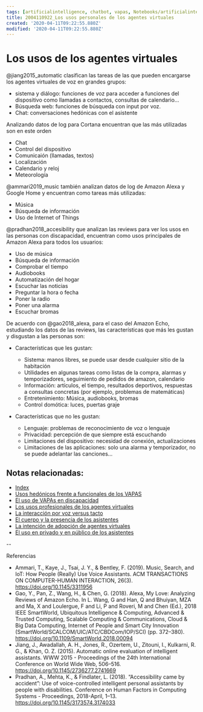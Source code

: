 ```yaml
---
tags: [artificialintelligence, chatbot, vapas, Notebooks/artificialintelligence, virtualagents, tasks]
title: 2004110922_Los usos personales de los agentes virtuales 
created: '2020-04-11T09:22:55.880Z'
modified: '2020-04-11T09:22:55.880Z'
---
```


# Los usos de los agentes virtuales

@jiang2015_automatic clasifican las tareas de las que pueden encargarse los agentes virtuales de voz en grandes grupos:

- sistema y diálogo: funciones de voz para acceder a funciones del dispositivo como llamadas a contactos, consultas de calendario...
- Búsqueda web: funciones de búsqueda con input por voz.
- Chat: conversaciones hedónicas con el asistente

Analizando datos de log para Cortana encuentran que las más utilizadas son en este orden
- Chat
- Control del dispositivo
- Comunicaión (llamadas, textos)
- Localización
- Calendario y reloj
- Meteorología

@ammari2019_music también analizan datos de log de Amazon Alexa y Google Home y encuentran como tareas más utilizadas:

- Música
- Búsqueda de información
- Uso de Internet of Things

@pradhan2018_accesibility que analizan las reviews para ver los usos en las personas con discapacidad, encuentran como usos principales de Amazon Alexa para todos los usuarios:

- Uso de música
- Búsqueda de información
- Comprobar el tiempo
- Audiobooks
- Automatización del hogar
- Escuchar las noticias
- Preguntar la hora o fecha
- Poner la radio
- Poner una alarma
- Escuchar bromas

De acuerdo con @gao2018_alexa, para el caso del Amazon Echo, estudiando los datos de las reviews, las características que más les gustan y disgustan a las personas son:

- Características que les gustan:
  - Sistema: manos libres, se puede usar desde cualquier sitio de la habitación
  - Utilidades en algunas tareas como listas de la compra, alarmas y temporizadores, seguimiento de pedidos de amazon, calendario
  - Información: artículos, el tiempo, resultados deportivos, respuestas a consultas concretas (por ejemplo, problemas de matemáticas)
  - Entretenimiento: Música, audiobooks, bromas
  - Control domótica: luces, puertas graje

- Características que no les gustan:
  - Lenguaje: problemas de reconocimiento de voz o lenguaje
  - Privacidad: percepción de que siempre está escuchando
  - Limitaciones del dispositivo: necesidad de conexión, actualizaciones  
  - Limitaciones de las aplicaciones: solo una alarma y temporizador, no se puede adelantar las canciones...

## Notas relacionadas:

- [Index](_2003101705_index.md)
- [Usos hedónicos frente a funcionales de los VAPAS](notes\2004060821_usos_virtual_agents_sistemas_duales.md)
- [El uso de VAPAs en discapacidad](2004081204_uso_vapas_discapacidad.md)
- [Los usos profesionales de los agentes virtuales](2004081151_usos_profesionales_vapas.md)
- [La interacción por voz versus tacto](2004051647_effect_voice_interactions.md)
- [El cuerpo y la presencia de los asistentes](2004040921_cuerpo_presencia_fisica_asistentes_virtuales.md)
- [La intención de adopción de agentes virtuales](2004060832_intencion_adopcion_agente_virtual.md)
- [El uso en privado y en público de los asistentes](2004070858_uso_privado_publico_asistentes.md)

--

Referencias

- Ammari, T., Kaye, J., Tsai, J. Y., & Bentley, F. (2019). Music, Search, and IoT: How People (Really) Use Voice Assistants. ACM TRANSACTIONS ON COMPUTER-HUMAN INTERACTION, 26(3). https://doi.org/10.1145/3311956
- Gao, Y., Pan, Z., Wang, H., & Chen, G. (2018). Alexa, My Love: Analyzing Reviews of Amazon Echo. In L. Wang, G and Han, Q and Bhuiyan, MZA and Ma, X and Loulergue, F and Li, P and Roveri, M and Chen (Ed.), 2018 IEEE SmartWorld, Ubiquitous Intelligence & Computing, Advanced & Trusted Computing, Scalable Computing & Communications, Cloud & Big Data Computing, Internet of People and Smart City Innovation (SmartWorld/SCALCOM/UIC/ATC/CBDCom/IOP/SCI) (pp. 372–380). https://doi.org/10.1109/SmartWorld.2018.00094
- Jiang, J., Awadallah, A. H., Jones, R., Ozertem, U., Zitouni, I., Kulkarni, R. G., & Khan, O. Z. (2015). Automatic online evaluation of intelligent assistants. WWW 2015 - Proceedings of the 24th International Conference on World Wide Web, 506–516. https://doi.org/10.1145/2736277.2741669
- Pradhan, A., Mehta, K., & Findlater, L. (2018). “Accessibility came by accident”: Use of voice-controlled intelligent personal assistants by people with disabilities. Conference on Human Factors in Computing Systems - Proceedings, 2018-April, 1–13. https://doi.org/10.1145/3173574.3174033